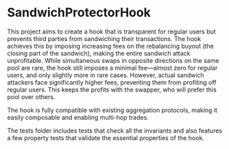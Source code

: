 # SandwichProtectorHook

This project aims to create a hook that is transparent for regular users but prevents third parties from sandwiching their transactions. The hook achieves this by imposing increasing fees on the rebalancing buyout (the closing part of the sandwich), making the entire sandwich attack unprofitable. While simultaneous swaps in opposite directions on the same pool are rare, the hook still imposes a minimal fee—almost zero for regular users, and only slightly more in rare cases. However, actual sandwich attackers face significantly higher fees, preventing them from profiting off regular users. This keeps the profits with the swapper, who will prefer this pool over others.

The hook is fully compatible with existing aggregation protocols, making it easily composable and enabling multi-hop trades.

The tests folder includes tests that check all the invariants and also features a few property tests that validate the essential properties of the hook.
